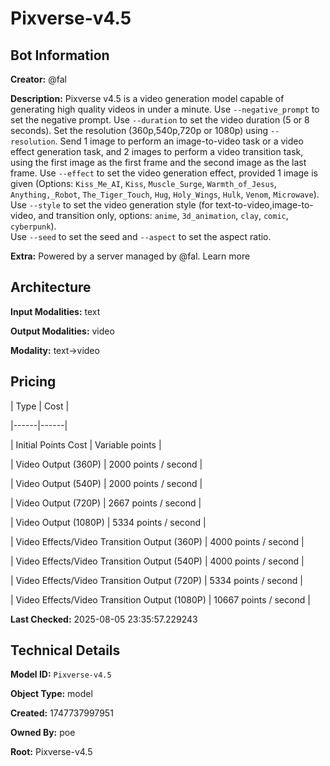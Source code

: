 # Pixverse-v4.5

## Bot Information

**Creator:** @fal

**Description:** Pixverse v4.5 is a video generation model capable of generating high quality videos in under a minute. 
Use `--negative_prompt` to set the negative prompt. 
Use `--duration` to set the video duration (5 or 8 seconds). 
Set the resolution (360p,540p,720p or 1080p) using `--resolution`. 
Send 1 image to perform an image-to-video task or a video effect generation task, and 2 images to perform a video transition task, using the first image as the first frame and the second image as the last frame. 
Use `--effect` to set the video generation effect, provided 1 image is given (Options: `Kiss_Me_AI`, `Kiss`, `Muscle_Surge`, `Warmth_of_Jesus`, `Anything,_Robot`, `The_Tiger_Touch`, `Hug`, `Holy_Wings`, `Hulk`, `Venom`, `Microwave`). Use `--style` to set the video generation style (for text-to-video,image-to-video, and transition only, options: `anime`, `3d_animation`, `clay`, `comic`, `cyberpunk`).  
Use `--seed` to set the seed and `--aspect` to set the aspect ratio.

**Extra:** Powered by a server managed by @fal. Learn more


## Architecture

**Input Modalities:** text

**Output Modalities:** video

**Modality:** text->video


## Pricing

| Type | Cost |

|------|------|

| Initial Points Cost | Variable points |

| Video Output (360P) | 2000 points / second |

| Video Output (540P) | 2000 points / second |

| Video Output (720P) | 2667 points / second |

| Video Output (1080P) | 5334 points / second |

| Video Effects/Video Transition Output (360P) | 4000 points / second |

| Video Effects/Video Transition Output (540P) | 4000 points / second |

| Video Effects/Video Transition Output (720P) | 5334 points / second |

| Video Effects/Video Transition Output (1080P) | 10667 points / second |


**Last Checked:** 2025-08-05 23:35:57.229243


## Technical Details

**Model ID:** `Pixverse-v4.5`

**Object Type:** model

**Created:** 1747737997951

**Owned By:** poe

**Root:** Pixverse-v4.5

